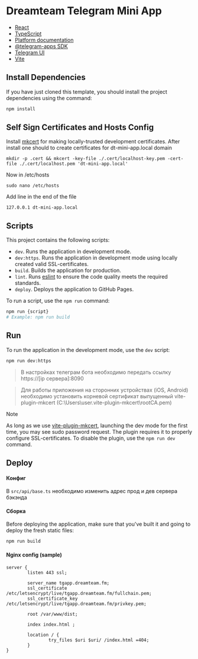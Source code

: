 # Dreamteam Telegram Mini App

- [React](https://react.dev/)
- [TypeScript](https://www.typescriptlang.org/)
- [Platform documentation](https://docs.telegram-mini-apps.com/)
- [@telegram-apps SDK](https://docs.telegram-mini-apps.com/packages/telegram-apps-sdk/2-x)
- [Telegram UI](https://github.com/Telegram-Mini-Apps/TelegramUI)
- [Vite](https://vitejs.dev/)

## Install Dependencies

If you have just cloned this template, you should install the project
dependencies using the command:

```Bash
npm install
```

## Self Sign Certificates and Hosts Config

Install [mkcert](https://github.com/FiloSottile/mkcert) for making locally-trusted development certificates.
After install one should to create certificates for dt-mini-app.local domain
```
mkdir -p .cert && mkcert -key-file ./.cert/localhost-key.pem -cert-file ./.cert/localhost.pem 'dt-mini-app.local'
```

Now in /etc/hosts

```
sudo nano /etc/hosts
```

Add line in the end of the file
```
127.0.0.1 dt-mini-app.local
```

## Scripts

This project contains the following scripts:

- `dev`. Runs the application in development mode.
- `dev:https`. Runs the application in development mode using locally created valid SSL-certificates.
- `build`. Builds the application for production.
- `lint`. Runs [eslint](https://eslint.org/) to ensure the code quality meets
  the required standards.
- `deploy`. Deploys the application to GitHub Pages.

To run a script, use the `npm run` command:

```Bash
npm run {script}
# Example: npm run build
```

## Run


To run the application in the development mode, use the `dev` script:

```bash
npm run dev:https
```

> В настройках телеграм бота необходимо передать ссылку https://[ip сервера]:8090

> Для работы приложения на сторонних устройствах (iOS, Android) необходимо установить корневой сертификат выпущенный
> vite-plugin-mkcert (C:\Users\user\.vite-plugin-mkcert\rootCA.pem)

> [!NOTE]
> As long as we use [vite-plugin-mkcert](https://www.npmjs.com/package/vite-plugin-mkcert),
> launching the dev mode for the first time, you may see sudo password request.
> The plugin requires it to properly configure SSL-certificates. To disable the plugin, use the `npm run dev` command.


## Deploy

#### Конфиг

В `src/api/base.ts` необходимо изменить адрес прод и дев сервера бэкэнда

#### Сборка

Before deploying the application, make sure that you've built it and going to
deploy the fresh static files:

```bash
npm run build
```

#### Nginx config (sample)

```nginx
server {
        listen 443 ssl;

        server_name tgapp.dreamteam.fm;
        ssl_certificate /etc/letsencrypt/live/tgapp.dreamteam.fm/fullchain.pem;
        ssl_certificate_key /etc/letsencrypt/live/tgapp.dreamteam.fm/privkey.pem;

        root /var/www/dist;

        index index.html ;

        location / {
                try_files $uri $uri/ /index.html =404;
        }
}
```
